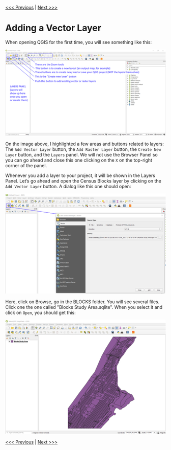 [<<< Previous](2setup.md)  | [Next >>>](4layerpr.md)  

# Adding a Vector Layer

When opening QGIS for the first time, you will see something like this:

![Layers in QGIS](images/layer1.png)

On the image above, I highlighted a few areas and buttons related to layers: The `Add Vector Layer` button, the `Add Raster Layer` button, the `Create New Layer` button, and the `Layers` panel. We will not use the Browser Panel so you can go ahead and close this one clicking on the `X` on the top-right corner of the panel.

Whenever you add a layer to your project, it will be shown in the Layers Panel. Let’s go ahead and open the Census Blocks layer by clicking on the `Add Vector Layer` button. A dialog like this one should open:

![Add Vector Layer Window](images/layer2.png)

Here, click on Browse, go in the BLOCKS folder. You will see several files. Click one the one called "Blocks Study Area.sqlite". When you select it and click on `Open`, you should get this:

![Blocks Layer Added](images/layer3.png)

[<<< Previous](2setup.md)  | [Next >>>](4layerpr.md)  

